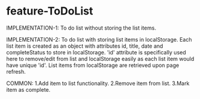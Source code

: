 # feature-ToDoList

IMPLEMENTATION-1:
To do list without storing the list items.

IMPLEMENTATION-2:
To do list with storing list items in localStorage.
Each list item is created as an object with attributes id, title, date and completeStatus to store in localStorage.
'id' attribute is specifically used here to remove/edit from list and localStorage easily as each list item would have unique 'id'.
List items from localStorage are retrieved upon page refresh.

COMMON:
1.Add item to list functionality.
2.Remove item from list.
3.Mark item as complete.

